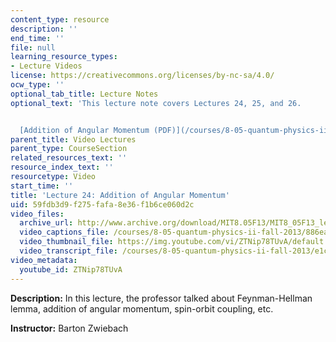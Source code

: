 ```yaml
---
content_type: resource
description: ''
end_time: ''
file: null
learning_resource_types:
- Lecture Videos
license: https://creativecommons.org/licenses/by-nc-sa/4.0/
ocw_type: ''
optional_tab_title: Lecture Notes
optional_text: 'This lecture note covers Lectures 24, 25, and 26.


  [Addition of Angular Momentum (PDF)](/courses/8-05-quantum-physics-ii-fall-2013/resources/mit8_05f13_chap_10)'
parent_title: Video Lectures
parent_type: CourseSection
related_resources_text: ''
resource_index_text: ''
resourcetype: Video
start_time: ''
title: 'Lecture 24: Addition of Angular Momentum'
uid: 59fdb3d9-f275-fafa-8e36-f1b6ce060d2c
video_files:
  archive_url: http://www.archive.org/download/MIT8.05F13/MIT8_05F13_lec24_300k.mp4
  video_captions_file: /courses/8-05-quantum-physics-ii-fall-2013/886ea874c132527a84502586dfaa2c56_ZTNip78TUvA.vtt
  video_thumbnail_file: https://img.youtube.com/vi/ZTNip78TUvA/default.jpg
  video_transcript_file: /courses/8-05-quantum-physics-ii-fall-2013/e1c76bdee24c0e2b6254ca940afc939d_ZTNip78TUvA.pdf
video_metadata:
  youtube_id: ZTNip78TUvA
---
```


**Description:** In this lecture, the professor talked about Feynman-Hellman lemma, addition of angular momentum, spin-orbit coupling, etc.

**Instructor:** Barton Zwiebach

